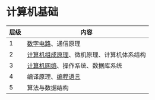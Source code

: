 ---
---

# 计算机基础

|层级|内容|
|-|-|
|1| [数字电路](../数字电路/@序言)、通信原理|
|2| [计算机组成原理](../计算机组成原理/0.引入)、微机原理、计算机体系结构|
|3| [计算机网络](../计算机网络/@序言)、操作系统、数据库系统|
|4| 编译原理、[编程语言](../编程语言/@序言/序言)|
|5| 算法与数据结构|
